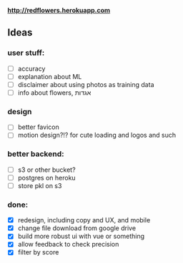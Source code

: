 **http://redflowers.herokuapp.com**

## Ideas

### user stuff:
- [ ] accuracy
- [ ] explanation about ML
- [ ] disclaimer about using photos as training data
- [ ] info about flowers, אגדות

### design
- [ ] better favicon
- [ ] motion design?!? for cute loading and logos and such

### better backend:
- [ ] s3 or other bucket?
- [ ] postgres on heroku
- [ ] store pkl on s3

### done:
- [x] redesign, including copy and UX, and mobile
- [x] change file download from google drive
- [x] build more robust ui with vue or something
- [x] allow feedback to check precision
- [X] filter by score 

